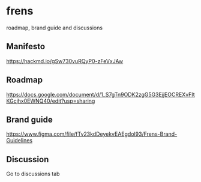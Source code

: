 # frens
roadmap, brand guide and discussions

## Manifesto
https://hackmd.io/gSw730vuRQyP0-zFeVxJAw

## Roadmap
https://docs.google.com/document/d/1_S7gTn9ODK2zgG5G3EjjEOCREXvFItKGcjhx0EWNQ40/edit?usp=sharing

## Brand guide
https://www.figma.com/file/fTv23kdDeyekvEAEgdol93/Frens-Brand-Guidelines

## Discussion
Go to discussions tab

